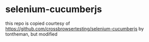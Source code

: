 # selenium-cucumberjs
this repo is copied courtesy of https://github.com/crossbrowsertesting/selenium-cucumberjs by tontheman, but modified
